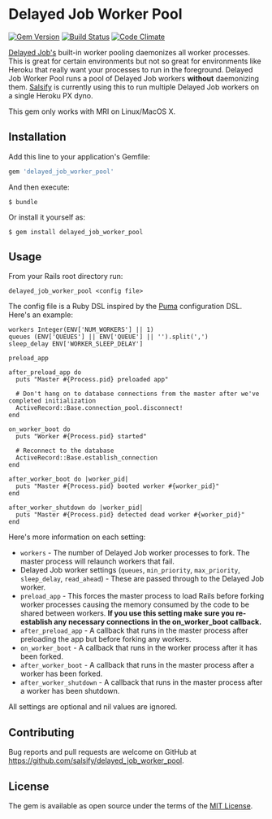 # Delayed Job Worker Pool

[![Gem Version](https://badge.fury.io/rb/delayed_job_worker_pool.png)][gem]
[![Build Status](https://secure.travis-ci.org/salsify/delayed_job_worker_pool.png?branch=master)][travis]
[![Code Climate](https://codeclimate.com/github/salsify/delayed_job_worker_pool.png)][codeclimate]

[gem]: https://rubygems.org/gems/delayed_job_worker_pool
[travis]: http://travis-ci.org/salsify/delayed_job_worker_pool
[codeclimate]: https://codeclimate.com/github/salsify/delayed_job_worker_pool

[Delayed Job's](https://github.com/collectiveidea/delayed_job) built-in worker pooling daemonizes all worker processes. This is great for certain environments but not so great for environments like Heroku that really want your processes to run in the foreground. Delayed Job Worker Pool runs a pool of Delayed Job workers **without** daemonizing them. [Salsify](http://salsify.com) is currently using this to run multiple Delayed Job workers on a single Heroku PX dyno.
 
This gem only works with MRI on Linux/MacOS X.

## Installation

Add this line to your application's Gemfile:

```ruby
gem 'delayed_job_worker_pool'
```

And then execute:

    $ bundle

Or install it yourself as:

    $ gem install delayed_job_worker_pool

## Usage

From your Rails root directory run:

```
delayed_job_worker_pool <config file>
```

The config file is a Ruby DSL inspired by the [Puma](https://github.com/puma/puma) configuration DSL. Here's an example:

```
workers Integer(ENV['NUM_WORKERS'] || 1)
queues (ENV['QUEUES'] || ENV['QUEUE'] || '').split(',')
sleep_delay ENV['WORKER_SLEEP_DELAY']

preload_app

after_preload_app do
  puts "Master #{Process.pid} preloaded app"
  
  # Don't hang on to database connections from the master after we've completed initialization
  ActiveRecord::Base.connection_pool.disconnect!
end

on_worker_boot do
  puts "Worker #{Process.pid} started"
  
  # Reconnect to the database
  ActiveRecord::Base.establish_connection
end

after_worker_boot do |worker_pid|
  puts "Master #{Process.pid} booted worker #{worker_pid}"
end

after_worker_shutdown do |worker_pid|
  puts "Master #{Process.pid} detected dead worker #{worker_pid}"
end
```

Here's more information on each setting:

* `workers` - The number of Delayed Job worker processes to fork. The master process will relaunch workers that fail.
* Delayed Job worker settings (`queues`, `min_priority`, `max_priority`, `sleep_delay`, `read_ahead`) - These are passed through to the Delayed Job worker.
* `preload_app` - This forces the master process to load Rails before forking worker processes causing the memory consumed by the code to be shared between workers. **If you use this setting make sure you re-establish any necessary connections in the on_worker_boot callback.**
* `after_preload_app` - A callback that runs in the master process after preloading the app but before forking any workers.
* `on_worker_boot` - A callback that runs in the worker process after it has been forked.
* `after_worker_boot` - A callback that runs in the master process after a worker has been forked.
* `after_worker_shutdown` - A callback that runs in the master process after a worker has been shutdown.

All settings are optional and nil values are ignored. 

## Contributing

Bug reports and pull requests are welcome on GitHub at https://github.com/salsify/delayed_job_worker_pool.


## License

The gem is available as open source under the terms of the [MIT License](http://opensource.org/licenses/MIT).

